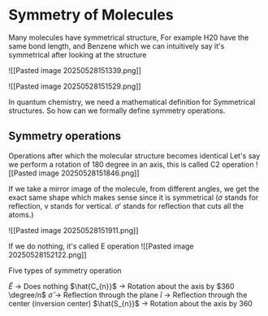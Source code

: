 
# Symmetry of Molecules

Many molecules have symmetrical structure,
For example H20 have the same bond length, and Benzene which we can intuitively say it's symmetrical after looking at the structure

![[Pasted image 20250528151339.png]]

![[Pasted image 20250528151529.png]]

In quantum chemistry, we need a mathematical definition for Symmetrical structures.
So how can we formally define symmetry operations.

## Symmetry operations

Operations after which the molecular structure becomes identical
Let's say we perform a rotation of 180 degree in an axis, this is called C2 operation
![[Pasted image 20250528151846.png]]

If we take a mirror image of the molecule, from different angles, we get the exact same shape which makes sense since it is symmetrical ($\sigma$ stands for reflection, v stands for vertical. $\sigma'$ stands for reflection that cuts all the atoms.)

![[Pasted image 20250528151911.png]]

If we do nothing, it's called E operation
![[Pasted image 20250528152122.png]]


Five types of symmetry operation

$\hat{E}$ -> Does nothing
$\hat{C_{n}}$ -> Rotation about the axis by $360 \degree/n$
$\hat{\sigma}$ -> Reflection through the plane
$\hat{i}$ -> Reflection through the center (inversion center)
$\hat{S_{n}}$ -> Rotation about the axis by $360$